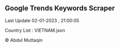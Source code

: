 

## Google Trends Keywords Scraper 
 
Last Update 02-01-2023 , 21:00:05

Country List :
VIETNAM.json



© Abdul Muttaqin 
